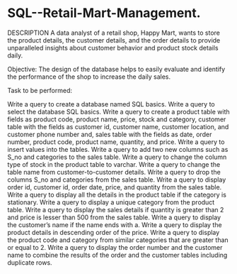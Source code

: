 # SQL--Retail-Mart-Management.

DESCRIPTION
A data analyst of a retail shop, Happy Mart, wants to store the product details, the customer details, and the order details to provide unparalleled insights about customer behavior and product stock details daily.

Objective:
The design of the database helps to easily evaluate and identify the performance of the shop to increase the daily sales.

Task to be performed:

Write a query to create a database named SQL basics.
Write a query to select the database SQL basics.
Write a query to create a product table with fields as product code, product name, price, stock and category, customer table with the fields as customer id, customer name, customer location, and customer phone number and, sales table with the fields as date, order number, product code, product name, quantity, and price.
Write a query to insert values into the tables.
Write a query to add two new columns such as S_no and categories to the sales table.
Write a query to change the column type of stock in the product table to varchar.
Write a query to change the table name from customer-to-customer details.
Write a query to drop the columns S_no and categories from the sales table.
Write a query to display order id, customer id, order date, price, and quantity from the sales table.
Write a query to display all the details in the product table if the category is stationary.
Write a query to display a unique category from the product table.
Write a query to display the sales details if quantity is greater than 2 and price is lesser than 500 from the sales table.
Write a query to display the customer’s name if the name ends with a.
Write a query to display the product details in descending order of the price.
Write a query to display the product code and category from similar categories that are greater than or equal to 2.
Write a query to display the order number and the customer name to combine the results of the order and the customer tables including duplicate rows.
